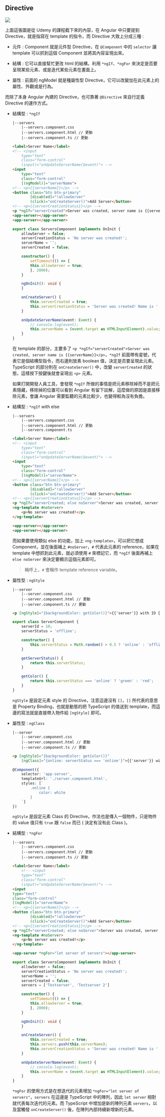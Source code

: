 ## Directive

![  ](images/6-1.png)

上面這張圖是從 Udemy 的課程截下來的內容，在 Angular 中只要提到 Directive，就是指寫在 template 的指令，而 Directive 大致上分成三種 :
* 元件 : Component 就是元件型 Directive，在 `@Component` 中的 `selector` 讓 template 可以抓到這個 Component 並將其內容呈現出來。

* 結構 : 它可以直接幫忙更改 html 的結構，利用 `*ngIf`、`*ngFor` 來決定是否要呈現某些元素、或是迭代某些元素在畫面上。

* 屬性 : 前面的 ngModel 就是種屬性型 Directive，它可以改變加在此元素上的屬性、外觀或是行為。

而除了本身 Angular 內建的 Directive，也可靠著 `@Directive` 來自行定義 Directive 的運作方式。

* 結構型 : `*ngIf`
    ``` 
    |--servers
        |--servers.component.css
        |--servers.component.html // 更動
        |--servers.component.ts // 更動
    ```

    ``` html
    <label>Server Name</label>
    <!-- <input
        type="text"
        class="form-control"
        (input)="onUpdateServerName($event)"> -->
    <input
        type="text"
        class="form-control"
        [(ngModel)]="serverName">
    <!-- <p>{{serverName}}</p> -->
    <button class="btn btn-primary"
            [disabled]="!allowServer"
            (click)="onCreateServer()">Add Server</button>
    <!-- <p>{{serverCreationStatus}}</p> -->
    <p *ngIf="serverCreated">Server was created, server name is {{serverName}}</p>
    <app-server></app-server>
    <app-server></app-server>
    ```

    ``` TypeScript
    export class ServersComponent implements OnInit {
        allowServer = false;
        serverCreationStatus = 'No server was created!';
        serverName = '';
        serverCreated = false;

        constructor() {
            setTimeout(() => {
            this.allowServer = true;
            }, 2000);
        }

        ngOnInit(): void {
        }

        onCreateServer() {
            this.serverCreated = true;
            this.serverCreationStatus = 'Server was created! Name is ' + this.serverName;
        }

        onUpdateServerName(event: Event) {
            // console.log(event);
            this.serverName = (event.target as HTMLInputElement).value;
        }
    }    
    ```
    在 template 的部分，主要多了 `<p *ngIf="serverCreated">Server was created, server name is {{serverName}}</p>`，`*ngIf` 前面帶有星號，代表它是個結構型指令，而右邊則放素 boolean 值，決定是否要呈現此元素。TypeScript 的部分則在 `onCreateServer()` 中，改變 `serverCreated` 的狀態，這樣按下按鍵後就會呈現出 `<p>` 元素。
    
    如果打開開發人員工具，會發現 `*ngIf` 所做的事情是把元素移除掉而不是把元素隱藏，移除掉的位置可以看到 Angular 有留下註解，這麼做的原因是直接移除元素，會讓 Angular 需要監聽的元素比較少，也變得較為沒有負擔。

* 結構型 : `*ngIf` with else
    ``` 
    |--servers
        |--servers.component.css
        |--servers.component.html // 更動
        |--servers.component.ts 
    ```

    ``` html
    <label>Server Name</label>
    <!-- <input
        type="text"
        class="form-control"
        (input)="onUpdateServerName($event)"> -->
    <input
        type="text"
        class="form-control"
        [(ngModel)]="serverName">
    <!-- <p>{{serverName}}</p> -->
    <button class="btn btn-primary"
            [disabled]="!allowServer"
            (click)="onCreateServer()">Add Server</button>
    <!-- <p>{{serverCreationStatus}}</p> -->
    <p *ngIf="serverCreated; else noServer">Server was created, server name is {{serverName}}</p>
    <ng-template #noServer>
        <p>No server was created!</p>
    </ng-template>

    <app-server></app-server>
    <app-server></app-server>
    ```
    而如果要使用類似 else 的功能，加上 `<ng-template>`，可以把它想成 Component，並在後面補上 `#noServer`，`#` 代表此元素的 reference，如果在 template 中想抓到此元素，就必須使用 `#` 來標記它，而 `*ngIf` 後面再補上 `else noServer` 來決定要顯示這個元素即可。

    > 稱呼上，`#` 會稱作 template reference variable。

* 屬性型 : `ngStyle`
    ```
    |--server
        |--server.component.css
        |--server.component.html // 更動
        |--server.component.ts // 更動    
    ```

    ``` html
    <p [ngStyle]="{backgroundColor: getColor()}">{{'server'}} with ID {{serverId}} is {{getServerStatus()}}</p>
    ```

    ``` TypeScript
    export class ServerComponent {
        serverId = 10;
        serverStatus = 'offline';

        constructor() {
            this.serverStatus = Math.random() > 0.5 ? 'online' : 'offline';
        }

        getServerStatus() {
            return this.serverStatus;
        }

        getColor() {
            return this.serverStatus === 'online' ? 'green' : 'red';
        }
    }    
    ```
    `ngStyle` 是設定元素 style 的 Directive，注意這邊沒有 `[]`，`[]` 所代表的意思是 Property Binding，也就是動態的把 TypeScript 的值送到 template，而這邊的寫法就是直接帶入物件給 `[ngStyle]` 即可。

* 屬性型 : `ngClass`
    ```
    |--server
        |--server.component.css
        |--server.component.html // 更動
        |--server.component.ts // 更動    
    ```

    ``` html
    <p [ngStyle]="{backgroundColor: getColor()}"
        [ngClass]="{online: serverStatus === 'online'}">{{'server'}} with ID {{serverId}} is {{getServerStatus()}}</p>
    ```

    ``` TypeScript
    @Component({
        selector: 'app-server',
        templateUrl: './server.component.html',
        styles: [`
            .online {
                color: white
            }
        `]
    })
    ```

    `ngStyle` 是設定元素 Class 的 Directive，作法也是傳入一個物件，只是物件的 value 值只有 `true` 跟 `false` 而已 ( 決定有沒有此 Class )。

* 結構型 : `*ngFor`
    ```
    |--servers
        |--servers.component.css
        |--servers.component.html // 更動
        |--servers.component.ts // 更動    
    ```
    ``` html
    <label>Server Name</label>
        <!-- <input
        type="text"
        class="form-control"
        (input)="onUpdateServerName($event)"> -->
    <input
    type="text"
    class="form-control"
    [(ngModel)]="serverName">
    <!-- <p>{{serverName}}</p> -->
    <button class="btn btn-primary"
            [disabled]="!allowServer"
            (click)="onCreateServer()">Add Server</button>
    <!-- <p>{{serverCreationStatus}}</p> -->
    <p *ngIf="serverCreated; else noServer">Server was created, server name is {{serverName}}</p>
    <ng-template #noServer>
        <p>No server was created!</p>
    </ng-template>

    <app-server *ngFor="let server of servers"></app-server>
    ```
    ```  TypeScript
    export class ServersComponent implements OnInit {
        allowServer = false;
        serverCreationStatus = 'No server was created!';
        serverName = '';
        serverCreated = false;
        servers = ['Testserver', 'Testserver 2']

        constructor() {
            setTimeout(() => {
            this.allowServer = true;
            }, 2000);
        }

        ngOnInit(): void {
        }

        onCreateServer() {
            this.serverCreated = true;
            this.servers.push(this.serverName);
            this.serverCreationStatus = 'Server was created! Name is ' + this.serverName;
        }

        onUpdateServerName(event: Event) {
            // console.log(event);
            this.serverName = (event.target as HTMLInputElement).value;
        }
    } 
    ```

    `*ngFor` 的使用方式是在想迭代的元素增加 `*ngFor="let server of servers"`，`servers` 在這邊是 TypeScript 中的陣列，因此 `let server` 相對就代表每次迭代的元素。而 TypeScript 中增加是新的陣列元素 `servers`，以及當觸發 `onCreateServer()` 後，在陣列內部持續新增新的元素。




